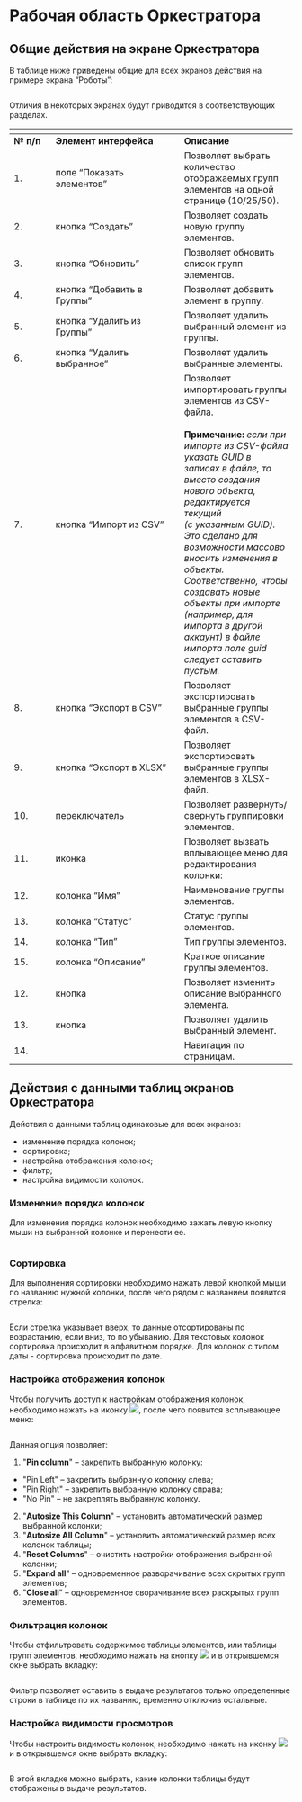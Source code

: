 # Рабочая область Оркестратора

## Общие действия на экране Оркестратора

В таблице ниже приведены общие для всех экранов действия на примере экрана “Роботы”:

<figure><img src="../../.gitbook/assets/изображение (70).png" alt=""><figcaption></figcaption></figure>

Отличия в некоторых экранах будут приводится в соответствующих разделах.

<table data-header-hidden><thead><tr><th width="58"></th><th width="213"></th><th></th></tr></thead><tbody><tr><td><strong>№ п/п</strong></td><td><strong>Элемент интерфейса</strong></td><td><strong>Описание</strong></td></tr><tr><td>1.</td><td>поле “Показать элементов”</td><td>Позволяет выбрать количество отображаемых групп элементов на одной странице (10/25/50).</td></tr><tr><td>2.</td><td>кнопка “Создать”</td><td>Позволяет создать новую группу элементов.</td></tr><tr><td>3.</td><td>кнопка “Обновить”</td><td>Позволяет обновить список групп элементов.</td></tr><tr><td>4.</td><td>кнопка “Добавить в Группы”</td><td>Позволяет добавить элемент в группу. </td></tr><tr><td>5.</td><td>кнопка “Удалить из Группы”</td><td>Позволяет удалить выбранный элемент из группы.</td></tr><tr><td>6.</td><td>кнопка “Удалить выбранное”</td><td>Позволяет удалить выбранные элементы.</td></tr><tr><td>7.</td><td>кнопка “Импорт из CSV”</td><td>Позволяет импортировать группы элементов из CSV-файла.<br><br><strong>Примечание:</strong>  <em>если при импорте из CSV-файла указать GUID в записях в файле, то вместо создания нового объекта, редактируется текущий</em> <br><em>(с указанным GUID). Это сделано для возможности массово вносить изменения в объекты. Соответственно, чтобы создавать новые объекты при импорте (например, для импорта в другой аккаунт) в файле импорта поле guid следует оставить пустым.</em></td></tr><tr><td>8.</td><td>кнопка “Экспорт в CSV”</td><td>Позволяет экспортировать выбранные группы элементов в  CSV-файл.</td></tr><tr><td>9.</td><td>кнопка “Экспорт в XLSX”</td><td>Позволяет экспортировать выбранные группы элементов в XLSX-файл.</td></tr><tr><td>10.</td><td>переключатель <img src="../../.gitbook/assets/изображение (74).png" alt=""></td><td>Позволяет развернуть/свернуть группировки элементов.</td></tr><tr><td>11.</td><td>иконка <img src="../../.gitbook/assets/изображение (71).png" alt=""></td><td>Позволяет вызвать вплывающее меню для редактирования колонки:<img src="../../.gitbook/assets/изображение (75).png" alt=""></td></tr><tr><td>12.</td><td>колонка “Имя”</td><td>Наименование группы элементов.</td></tr><tr><td>13.</td><td>колонка “Статус”</td><td>Статус группы элементов.</td></tr><tr><td>14.</td><td>колонка “Тип”</td><td>Тип группы элементов.</td></tr><tr><td>15.</td><td>колонка “Описание”</td><td>Краткое описание группы элементов.</td></tr><tr><td>12. </td><td>кнопка <img src="../../.gitbook/assets/изображение (72).png" alt=""></td><td>Позволяет изменить описание выбранного элемента.</td></tr><tr><td>13.</td><td>кнопка <img src="../../.gitbook/assets/изображение (76).png" alt=""></td><td>Позволяет удалить выбранный элемент.</td></tr><tr><td>14.</td><td><div><figure><img src="../../.gitbook/assets/изображение (77).png" alt=""><figcaption></figcaption></figure></div></td><td>Навигация по страницам. </td></tr></tbody></table>

## Действия с данными таблиц экранов Оркестратора

Действия с данными таблиц одинаковые для всех экранов:

* изменение порядка колонок;
* сортировка;
* настройка отображения колонок;
* фильтр;
* настройка видимости колонок.

### Изменение порядка колонок

Для изменения порядка колонок необходимо зажать левую кнопку мыши на выбранной колонке и перенести ее.

<figure><img src="../../.gitbook/assets/перемещение колонок.png" alt=""><figcaption></figcaption></figure>

### Сортировка

Для выполнения сортировки необходимо нажать левой кнопкой мыши по названию нужной колонки, после чего рядом с названием появится стрелка:

<figure><img src="../../.gitbook/assets/изображение (78).png" alt=""><figcaption></figcaption></figure>

Если стрелка указывает вверх, то данные отсортированы по возрастанию, если вниз, то по убыванию. Для текстовых колонок сортировка происходит в алфавитном порядке. Для колонок с типом даты - сортировка происходит по дате.

### Настройка отображения колонок

Чтобы получить доступ к настройкам отображения колонок, необходимо нажать на иконку ![](../../.gitbook/assets/2025-04-16_16-13-06.png), после чего появится всплывающее меню:

<figure><img src="../../.gitbook/assets/изображение (2) (1) (1) (1) (1) (1) (1) (1) (1) (1) (1) (1) (1) (1) (1) (1) (1) (1) (1) (1) (1) (1).png" alt=""><figcaption></figcaption></figure>

Данная опция позволяет:

1. "**Pin column**" – закрепить выбранную колонку:

* "Pin Left" – закрепить выбранную колонку слева;
* "Pin Right" – закрепить выбранную колонку справа;
* "No Pin" – не закреплять выбранную колонку.

2. "**Autosize This Column**" – установить автоматический размер выбранной колонки;
3. "**Autosize All Column**" – установить автоматический размер всех колонок таблицы;
4. "**Reset Columns**" – очистить настройки отображения выбранной колонки;
5. "**Expand all**" – одновременное разворачивание всех скрытых групп элементов;
6. "**Close all**" – одновременное сворачивание всех раскрытых групп элементов.

### Фильтрация колонок

Чтобы отфильтровать содержимое таблицы элементов, или таблицы групп элементов, необходимо нажать на кнопку ![](<../../.gitbook/assets/2025-04-16_16-13-06 (1).png>) и в открывшемся окне выбрать вкладку:

<figure><img src="../../.gitbook/assets/изображение (1) (1) (1) (1) (1) (1) (1) (1) (1) (1) (1) (1) (1) (1) (1) (1) (1) (1) (1) (1) (1) (1) (1) (1) (1) (1) (1).png" alt=""><figcaption></figcaption></figure>

Фильтр позволяет оставить в выдаче результатов только определенные строки в таблице по их названию, временно отключив остальные.

### Настройка видимости просмотров

Чтобы настроить видимость колонок, необходимо нажать на иконку ![](<../../.gitbook/assets/2025-04-16_16-13-06 (2).png>) и в открывшемся окне выбрать вкладку:

<figure><img src="../../.gitbook/assets/изображение (2) (1) (1) (1) (1) (1) (1) (1) (1) (1) (1) (1) (1) (1) (1) (1) (1) (1) (1) (1) (1) (1) (1).png" alt=""><figcaption></figcaption></figure>

В этой вкладке можно выбрать, какие колонки таблицы будут отображены в выдаче результатов.&#x20;
